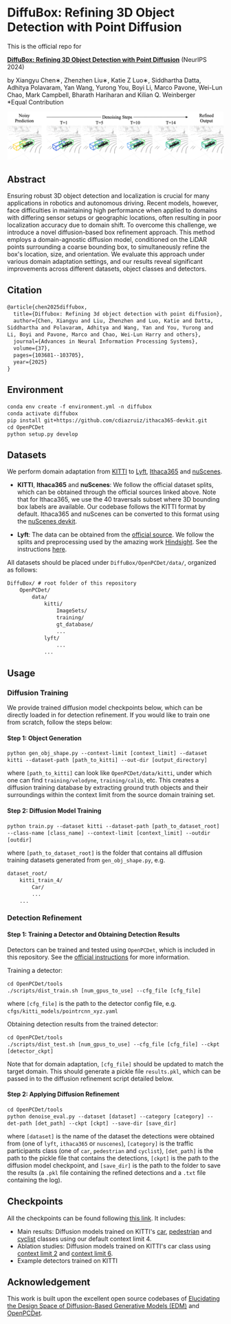 # DiffuBox: Refining 3D Object Detection with Point Diffusion

This is the official repo for

[**DiffuBox: Refining 3D Object Detection with Point Diffusion**](https://www.arxiv.org/abs/2405.16034) (NeurIPS 2024)

by Xiangyu Chen∗, Zhenzhen Liu∗, Katie Z Luo∗, Siddhartha Datta, Adhitya Polavaram, Yan Wang, Yurong You, Boyi Li, Marco Pavone, Wei-Lun Chao, Mark Campbell, Bharath Hariharan and Kilian Q. Weinberger \
*Equal Contribution

![Figure](figures/denoising.png)

## Abstract

Ensuring robust 3D object detection and localization is crucial for many applications in robotics and autonomous driving. Recent models, however, face difficulties in maintaining high performance when applied to domains with differing sensor setups or geographic locations, often resulting in poor localization accuracy due to domain shift. To overcome this challenge, we introduce a novel diffusion-based box refinement approach. This method employs a domain-agnostic diffusion model, conditioned on the LiDAR points surrounding a coarse bounding box, to simultaneously refine the box's location, size, and orientation. We evaluate this approach under various domain adaptation settings, and our results reveal significant improvements across different datasets, object classes and detectors. 

## Citation

```
@article{chen2025diffubox,
  title={Diffubox: Refining 3d object detection with point diffusion},
  author={Chen, Xiangyu and Liu, Zhenzhen and Luo, Katie and Datta, Siddhartha and Polavaram, Adhitya and Wang, Yan and You, Yurong and Li, Boyi and Pavone, Marco and Chao, Wei-Lun Harry and others},
  journal={Advances in Neural Information Processing Systems},
  volume={37},
  pages={103681--103705},
  year={2025}
}
```

## Environment

```
conda env create -f environment.yml -n diffubox
conda activate diffubox
pip install git+https://github.com/cdiazruiz/ithaca365-devkit.git
cd OpenPCDet
python setup.py develop
```

## Datasets
We perform domain adaptation from [KITTI](https://www.cvlibs.net/datasets/kitti/) to [Lyft](https://woven.toyota/en/perception-dataset), [Ithaca365](https://ithaca365.mae.cornell.edu/) and [nuScenes](https://www.nuscenes.org/). 


* **KITTI**, **Ithaca365** and **nuScenes**: We follow the official dataset splits, which can be obtained through the official sources linked above. Note that for Ithaca365, we use the 40 traversals subset where 3D bounding box labels are available. Our codebase follows the KITTI format by default. Ithaca365 and nuScenes can be converted to this format using the [nuScenes devkit](https://github.com/nutonomy/nuscenes-devkit).

* **Lyft**: The data can be obtained from the [official source](https://woven.toyota/en/perception-dataset). We follow the splits and preprocessing used by the amazing work [Hindsight](https://github.com/YurongYou/Hindsight/tree/master). See the instructions [here](https://github.com/YurongYou/Hindsight/blob/master/data_preprocessing/lyft/LYFT_PREPROCESSING.md).


All datasets should be placed under `DiffuBox/OpenPCDet/data/`, organized as follows:

```
DiffuBox/ # root folder of this repository
    OpenPCDet/
        data/
            kitti/
                ImageSets/
                training/
                gt_database/
                ...
            lyft/
                ...
            ...
```

## Usage

### Diffusion Training

We provide trained diffusion model checkpoints below, which can be directly loaded in for detection refinement. If you would like to train one from scratch, follow the steps below:

#### Step 1: Object Generation

```
python gen_obj_shape.py --context-limit [context_limit] --dataset kitti --dataset-path [path_to_kitti] --out-dir [output_directory]
```

where `[path_to_kitti]` can look like `OpenPCDet/data/kitti`, under which one can find `training/velodyne`, `training/calib`, etc. This creates a diffusion training database by extracting ground truth objects and their surroundings within the context limit from the source domain training set.

#### Step 2: Diffusion Model Training

```
python train.py --dataset kitti --dataset-path [path_to_dataset_root] --class-name [class_name] --context-limit [context_limit] --outdir [outdir]
```

where `[path_to_dataset_root]` is the folder that contains all diffusion training datasets generated from `gen_obj_shape.py`, e.g. 

```
dataset_root/
    kitti_train_4/
        Car/
        ...
    ...
```

### Detection Refinement

#### Step 1: Training a Detector and Obtaining Detection Results

Detectors can be trained and tested using `OpenPCDet`, which is included in this repository. See the [official instructions](https://github.com/open-mmlab/OpenPCDet/blob/master/docs/GETTING_STARTED.md#training--testing) for more information.

Training a detector:

```
cd OpenPCDet/tools
./scripts/dist_train.sh [num_gpus_to_use] --cfg_file [cfg_file]
```

where `[cfg_file]` is the path to the detector config file, e.g. `cfgs/kitti_models/pointrcnn_xyz.yaml`

Obtaining detection results from the trained detector:

```
cd OpenPCDet/tools
./scripts/dist_test.sh [num_gpus_to_use] --cfg_file [cfg_file] --ckpt [detector_ckpt]
```

Note that for domain adaptation, `[cfg_file]` should be updated to match the target domain. This should generate a pickle file `results.pkl`, which can be passed in to the diffusion refinement script detailed below.

#### Step 2: Applying Diffusion Refinement

```
cd OpenPCDet/tools
python denoise_eval.py --dataset [dataset] --category [category] --det-path [det_path] --ckpt [ckpt] --save-dir [save_dir]
```

where `[dataset]` is the name of the dataset the detections were obtained from (one of `lyft`, `ithaca365` or `nuscenes`), `[category]` is the traffic participants class (one of `car`, `pedestrian` and `cyclist`), `[det_path]` is the path to the pickle file that contains the detections, `[ckpt]` is the path to the diffusion model checkpoint, and `[save_dir]` is the path to the folder to save the results (a `.pkl` file containing the refined detections and a `.txt` file containing the log).

## Checkpoints
All the checkpoints can be found following [this link](https://cornell.box.com/s/cqa3c6q16avtzc2lmyx94lm3xynwn5wd). It includes: 

* Main results: Diffusion models trained on KITTI's [car](https://cornell.box.com/s/i8p15n2av4wgctjgtwfy4wz093cqfgd5), [pedestrian](https://cornell.box.com/s/hhnjrdcqfq9nlww991wohbx5x8o82np9) and [cyclist](https://cornell.box.com/s/nsqyt1eg2x7sytdzgm83gglfloxbvbgj) classes using our default context limit 4.
* Ablation studies: Diffusion models trained on KITTI's car class using [context limit 2](https://cornell.box.com/s/z3c8x9hszov0sakzda9d1rar7mmo1w1u) and [context limit 6](https://cornell.box.com/s/fhr41qsksi5jgwdu9tutj0bgajou3w4a).
* Example detectors trained on KITTI

## Acknowledgement
This work is built upon the excellent open source codebases of [Elucidating the Design Space of Diffusion-Based Generative Models (EDM)](https://github.com/NVlabs/edm) and [OpenPCDet](https://github.com/open-mmlab/OpenPCDet).